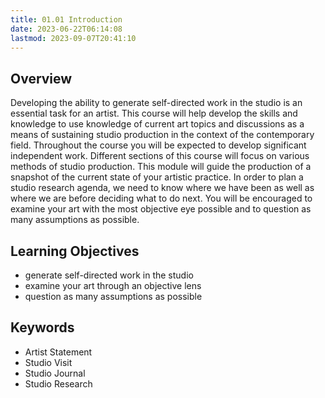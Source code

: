 ```yaml
---
title: 01.01 Introduction
date: 2023-06-22T06:14:08
lastmod: 2023-09-07T20:41:10
---
```


## Overview

Developing the ability to generate self-directed work in the studio is an essential task for an artist. This course will help develop the skills and knowledge to use knowledge of current art topics and discussions as a means of sustaining studio production in the context of the contemporary field. Throughout the course you will be expected to develop significant independent work. Different sections of this course will focus on various methods of studio production. This module will guide the production of a snapshot of the current state of your artistic practice. In order to plan a studio research agenda, we need to know where we have been as well as where we are before deciding what to do next. You will be encouraged to examine your art with the most objective eye possible and to question as many assumptions as possible.

## Learning Objectives

- generate self-directed work in the studio
- examine your art through an objective lens
- question as many assumptions as possible

## Keywords

- Artist Statement
- Studio Visit
- Studio Journal
- Studio Research
